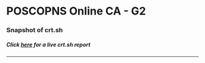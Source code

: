 # POSCOPNS Online CA - G2
### Snapshot of crt.sh
##### Click [here](https://crt.sh/?q=BCB3DDDFE082D24C5EACBF2D29DE9E1E5F16C0A4BB53B6C723E033A2C00A453A) for a live crt.sh report

---
